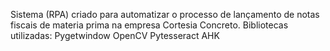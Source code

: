 Sistema (RPA) criado para automatizar o processo de lançamento de notas fiscais de materia prima na empresa Cortesia Concreto.
Bibliotecas utilizadas:
Pygetwindow
OpenCV
Pytesseract
AHK
